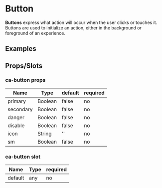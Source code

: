
# Button

**Buttons** express what action will occur when the user clicks or touches it. Buttons are used to initialize an action, either in the background or foreground of an experience.
## Examples

<Codepen codePenId="bjpOzN"></Codepen>

## Props/Slots

### ca-button props

| Name | Type | default | required |
| ------ | ----------- | ----| --- |
| primary   | Boolean | false | no |
| secondary   | Boolean | false | no |
| danger   | Boolean | false | no |
| disable   | Boolean | false | no |
| icon   | String | '' | no |
| sm   | Boolean | false | no |

### ca-button slot

| Name | Type | required |
| ------ | ----------- | ---- |
| default   | any | no |
